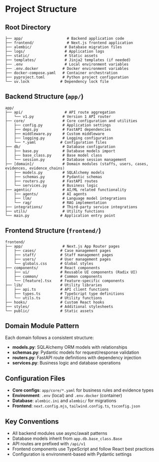 # Project Structure

## Root Directory
```
├── app/                    # Backend application code
├── frontend/               # Next.js frontend application
├── alembic/               # Database migration files
├── logs/                  # Application logs
├── static/                # Static assets
├── templates/             # Jinja2 templates (if needed)
├── .env                   # Local environment variables
├── .env.docker           # Docker environment variables
├── docker-compose.yaml   # Container orchestration
├── pyproject.toml        # Python project configuration
└── uv.lock              # Dependency lock file
```

## Backend Structure (`app/`)
```
app/
├── api/                   # API route aggregation
│   └── v1.py             # Version 1 API router
├── core/                 # Core configuration and utilities
│   ├── config.py         # Application settings
│   ├── deps.py           # FastAPI dependencies
│   ├── middleware.py     # Custom middleware
│   ├── logging.py        # Logging configuration
│   └── *.yaml           # Configuration files
├── db/                   # Database configuration
│   ├── base.py           # Database models import
│   ├── base_class.py     # Base model class
│   └── session.py        # Database session management
├── [domain]/             # Domain modules (staffs, users, cases, evidences, evidence_chains)
│   ├── models.py         # SQLAlchemy models
│   ├── schemas.py        # Pydantic schemas
│   ├── routers.py        # FastAPI routes
│   └── services.py       # Business logic
├── agentic/              # AI/ML related functionality
│   ├── agents/           # AI agents
│   ├── llm/              # Language model integrations
│   └── rag/              # RAG implementation
├── integrations/         # Third-party service integrations
├── utils/                # Utility functions
└── main.py              # Application entry point
```

## Frontend Structure (`frontend/`)
```
frontend/
├── app/                  # Next.js App Router pages
│   ├── cases/           # Case management pages
│   ├── staff/           # Staff management pages
│   ├── users/           # User management pages
│   └── globals.css      # Global styles
├── components/          # React components
│   ├── ui/              # Reusable UI components (Radix UI)
│   ├── common/          # Common components
│   └── [feature].tsx    # Feature-specific components
├── lib/                 # Utility libraries
│   ├── api.ts           # API client functions
│   ├── types.ts         # TypeScript type definitions
│   └── utils.ts         # Utility functions
├── hooks/               # Custom React hooks
├── styles/              # Additional stylesheets
└── public/              # Static assets
```

## Domain Module Pattern
Each domain follows a consistent structure:
- **models.py**: SQLAlchemy ORM models with relationships
- **schemas.py**: Pydantic models for request/response validation
- **routers.py**: FastAPI route definitions with dependency injection
- **services.py**: Business logic and database operations

## Configuration Files
- **Core configs**: `app/core/*.yaml` for business rules and evidence types
- **Environment**: `.env` (local) and `.env.docker` (container)
- **Database**: `alembic.ini` and `alembic/` for migrations
- **Frontend**: `next.config.mjs`, `tailwind.config.ts`, `tsconfig.json`

## Key Conventions
- All backend modules use async/await patterns
- Database models inherit from `app.db.base_class.Base`
- API routes are prefixed with `/api/v1`
- Frontend components use TypeScript and follow React best practices
- Configuration is environment-based with Pydantic settings